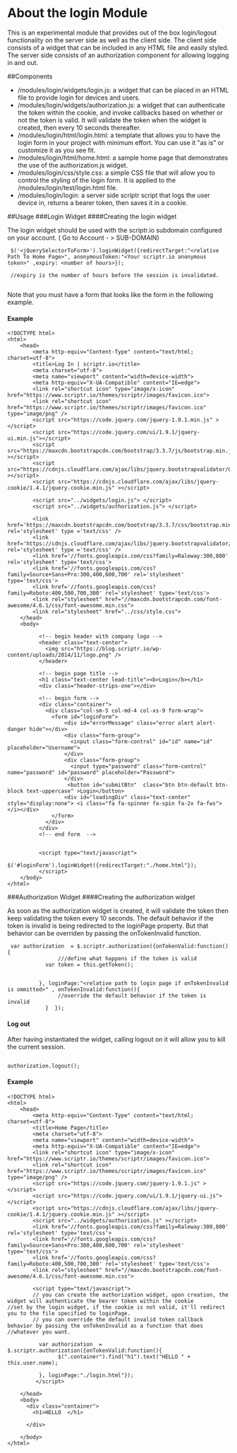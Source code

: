 # About the login Module
This is an experimental module that provides out of the box login/logout functionality on the server side as well as the client side. The client side consists of a widget that can be included in any HTML file and easily styled. The server side consists of an authorization component for allowing logging in and out.

##Components
- /modules/login/widgets/login.js: a widget that can be placed in an HTML file to provide login for devices and users.
- /modules/login/widgets/authorization.js: a widget that can authenticate the token within the cookie, and invoke callbacks based on whether or not the token is valid. It will validate the token when the widget is created, then every 10 seconds thereafter.
- /modules/login/html/login.html: a template that allows you to have the login form in your project with minimum effort. You can use it "as is" or customize it as you see fit.
- /modules/login/html/home.html: a sample home page that demonstrates the use of the authorization.js widget.
- /modules/login/css/style.css: a simple CSS file that will allow you to control the styling of the login form. It is applied to the /modules/login/test/login.html file.
- /modules/login/login: a server side scriptr script that logs the user device in, returns a bearer token, then saves it in a cookie.

##Usage
###Login Widget 
####Creating the login widget

The login widget should be used with the scriptr.io subdomain configured on your account. ( Go to Account - > SUB-DOMAIN)

```  
 $('<jQuerySelectorToForm>').loginWidget({redirectTarget:"<relative Path To Home Page>", anonymousToken:"<Your scriptr.io anonymous token>" ,expiry: <number of hours>});
 
 //expiry is the number of hours before the session is invalidated.
 
```  
Note that you must have a form that looks like the form in the following example.

#### Example

```
<!DOCTYPE html>
<html>  
	<head> 
		<meta http-equiv="Content-Type" content="text/html; charset=utf-8">
		<title>Log In | scriptr.io</title>
        <meta charset="utf-8">
        <meta name="viewport" content="width=device-width">
        <meta http-equiv="X-UA-Compatible" content="IE=edge">
        <link rel="shortcut icon" type="image/x-icon" href="https://www.scriptr.io/themes/scriptr/images/favicon.ico">
		<link rel="shortcut icon" href="https://www.scriptr.io/themes/scriptr/images/favicon.ico" type="image/png" />
      	<script src="https://code.jquery.com/jquery-1.9.1.min.js" ></script>
		<script src="https://code.jquery.com/ui/1.9.1/jquery-ui.min.js"></script>
		<script src="https://maxcdn.bootstrapcdn.com/bootstrap/3.3.7/js/bootstrap.min.js" ></script>
      	<script src="https://cdnjs.cloudflare.com/ajax/libs/jquery.bootstrapvalidator/0.5.3/js/bootstrapValidator.min.js" ></script>
        <script src="https://cdnjs.cloudflare.com/ajax/libs/jquery-cookie/1.4.1/jquery.cookie.min.js" ></script>

      	<script src="../widgets/login.js"> </script>
        <script src="../widgets/authorization.js"> </script>

		<link href='https://maxcdn.bootstrapcdn.com/bootstrap/3.3.7/css/bootstrap.min.css' rel='stylesheet' type ='text/css' />
      	<link href='https://cdnjs.cloudflare.com/ajax/libs/jquery.bootstrapvalidator/0.5.3/css/bootstrapValidator.min.css' rel='stylesheet' type ='text/css' />
  		<link href='//fonts.googleapis.com/css?family=Raleway:300,800' rel='stylesheet' type='text/css'>
		<link href='//fonts.googleapis.com/css?family=Source+Sans+Pro:300,400,600,700' rel='stylesheet' type='text/css'>
		<link href='//fonts.googleapis.com/css?family=Roboto:400,500,700,300' rel='stylesheet' type='text/css'>
		<link rel="stylesheet" href="//maxcdn.bootstrapcdn.com/font-awesome/4.6.1/css/font-awesome.min.css">
		<link rel="stylesheet" href="../css/style.css">
	</head>
	<body>
      
	      <!-- begin header with company logo -->
	      <header class="text-center">
	      	<img src="https://blog.scriptr.io/wp-content/uploads/2014/11/logo.png" />
	      </header>
	  
	      <!-- begin page title -->    
	      <h1 class="text-center lead-title"><b>Login</b></h1>
	      <div class="header-strips-one"></div>
	          
	      <!-- begin form -->      
	      <div class="container">
	        <div class="col-sm-5 col-md-4 col-xs-9 form-wrap">
	          <form id="loginForm">
	              <div id="errorMessage" class="error alert alert-danger hide"></div>
	              <div class="form-group">
	                <input class="form-control" id="id" name="id" placeholder="Username">
	              </div>
	              <div class="form-group">
	                <input type="password" class="form-control" name="password" id="password" placeholder="Password">
	              </div>
	         	   <button id="submitBtn"  class="btn btn-default btn-block text-uppercase" >Login</button>
				  <div id="loadingDiv" class="text-center" style="display:none"> <i class="fa fa-spinner fa-spin fa-2x fa-fws"></i></div>
	          </form>
	        </div>
	      </div>
	      <!-- end form  -->
	    
	      
	      <script type="text/javascript">
	        $('#loginForm').loginWidget({redirectTarget:"./home.html"});
	      </script>
	</body>
</html>

```

###Authorization Widget 
####Creating the authorization widget 

As soon as the authorization widget is created, it will validate the token then keep validating the token every 10 seconds. The default behavior if the token is invalid is being redirected to the loginPage property. But that behavior can be overriden by passing the onTokenInvalid function.

```
 var authorization  = $.scriptr.authorization({onTokenValid:function(){
           		///define what happens if the token is valid
            var token = this.getToken();

			
          }, loginPage:"<relative path to login page if onTokenInvalid is ommitted>" , onTokenInvalid:function(){
				//override the default behavior if the token is invalid
			}  });
```

#### Log out 
After having instantiated the widget, calling logout on it will allow you to kill the current session.

```

authorization.logout();

```

#### Example

```
<!DOCTYPE html>
<html>  
	<head> 
		<meta http-equiv="Content-Type" content="text/html; charset=utf-8">
		<title>Home Page</title>
        <meta charset="utf-8">
        <meta name="viewport" content="width=device-width">
        <meta http-equiv="X-UA-Compatible" content="IE=edge">
        <link rel="shortcut icon" type="image/x-icon" href="https://www.scriptr.io/themes/scriptr/images/favicon.ico">
		<link rel="shortcut icon" href="https://www.scriptr.io/themes/scriptr/images/favicon.ico" type="image/png" />
      	<script src="https://code.jquery.com/jquery-1.9.1.js" ></script>
		<script src="https://code.jquery.com/ui/1.9.1/jquery-ui.js"></script>
        <script src="https://cdnjs.cloudflare.com/ajax/libs/jquery-cookie/1.4.1/jquery.cookie.min.js" ></script>
    	<script src="../widgets/authorization.js" ></script>
      	<link href='//fonts.googleapis.com/css?family=Raleway:300,800' rel='stylesheet' type='text/css'>
		<link href='//fonts.googleapis.com/css?family=Source+Sans+Pro:300,400,600,700' rel='stylesheet' type='text/css'>
		<link href='//fonts.googleapis.com/css?family=Roboto:400,500,700,300' rel='stylesheet' type='text/css'>
		<link rel="stylesheet" href="//maxcdn.bootstrapcdn.com/font-awesome/4.6.1/css/font-awesome.min.css">
      
      	<script type="text/javascript">
        // you can create the authorization widget, upon creation, the widget will authenticate the bearer token within the cookie         	                		//set by the login widget, if the cookie is not valid, it'll redirect you to the file specified to loginPage. 	
		// you can override the default invalid token callback behavior by passing the onTokenInvalid as a function that does 	                                             //whatever you want.

          var authorization  = $.scriptr.authorization({onTokenValid:function(){
            	$(".container").find("h1").text("HELLO " + this.user.name);
            
          }, loginPage:"./login.html"});
         </script>
      
	</head>
	<body>
      <div class="container">
        <h1>HELLO  </h1>
     
      </div>
		
	</body>
</html> 
``` 




